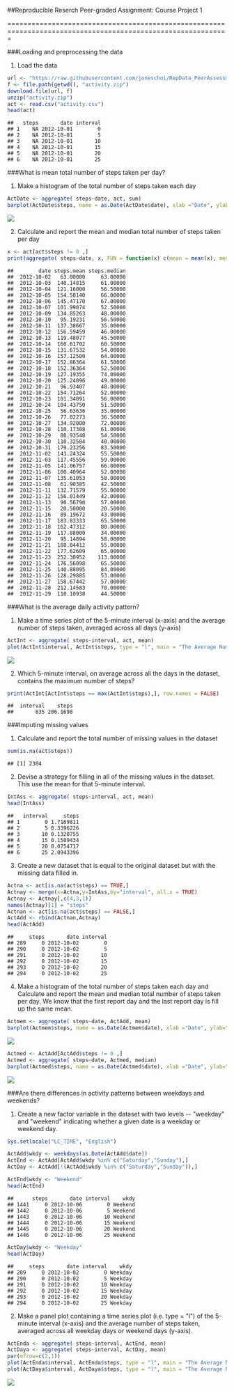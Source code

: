 
##Reproducible Reserch Peer-graded Assignment: Course Project 1

=============================================================================================================

###Loading and preprocessing the data

1. Load the data


```r
url <- "https://raw.githubusercontent.com/joneschoi/RepData_PeerAssessment1/master/activity.zip"
f <- file.path(getwd(), "activity.zip")
download.file(url, f)
unzip("activity.zip")
act <- read.csv("activity.csv")
head(act)
```

```
##   steps       date interval
## 1    NA 2012-10-01        0
## 2    NA 2012-10-01        5
## 3    NA 2012-10-01       10
## 4    NA 2012-10-01       15
## 5    NA 2012-10-01       20
## 6    NA 2012-10-01       25
```

###What is mean total number of steps taken per day?

1. Make a histogram of the total number of steps taken each day


```r
ActDate <- aggregate( steps~date, act, sum)
barplot(ActDate$steps, name = as.Date(ActDate$date), xlab ="Date", ylab="Step", main="The Total Number of Steps Taken (Each Day)")
```

![](PA1_template_files/figure-html/unnamed-chunk-2-1.png)<!-- -->

2. Calculate and report the mean and median total number of steps taken per day


```r
x <- act[act$steps != 0 ,]
print(aggregate( steps~date, x, FUN = function(x) c(mean = mean(x), median = median(x))), row.names = FALSE)
```

```
##        date steps.mean steps.median
##  2012-10-02   63.00000     63.00000
##  2012-10-03  140.14815     61.00000
##  2012-10-04  121.16000     56.50000
##  2012-10-05  154.58140     66.00000
##  2012-10-06  145.47170     67.00000
##  2012-10-07  101.99074     52.50000
##  2012-10-09  134.85263     48.00000
##  2012-10-10   95.19231     56.50000
##  2012-10-11  137.38667     35.00000
##  2012-10-12  156.59459     46.00000
##  2012-10-13  119.48077     45.50000
##  2012-10-14  160.61702     60.50000
##  2012-10-15  131.67532     54.00000
##  2012-10-16  157.12500     64.00000
##  2012-10-17  152.86364     61.50000
##  2012-10-18  152.36364     52.50000
##  2012-10-19  127.19355     74.00000
##  2012-10-20  125.24096     49.00000
##  2012-10-21   96.93407     48.00000
##  2012-10-22  154.71264     52.00000
##  2012-10-23  101.34091     56.00000
##  2012-10-24  104.43750     51.50000
##  2012-10-25   56.63636     35.00000
##  2012-10-26   77.02273     36.50000
##  2012-10-27  134.92000     72.00000
##  2012-10-28  110.17308     61.00000
##  2012-10-29   80.93548     54.50000
##  2012-10-30  110.32584     40.00000
##  2012-10-31  179.23256     83.50000
##  2012-11-02  143.24324     55.50000
##  2012-11-03  117.45556     59.00000
##  2012-11-05  141.06757     66.00000
##  2012-11-06  100.40964     52.00000
##  2012-11-07  135.61053     58.00000
##  2012-11-08   61.90385     42.50000
##  2012-11-11  132.71579     55.00000
##  2012-11-12  156.01449     42.00000
##  2012-11-13   90.56790     57.00000
##  2012-11-15   20.50000     20.50000
##  2012-11-16   89.19672     43.00000
##  2012-11-17  183.83333     65.50000
##  2012-11-18  162.47312     80.00000
##  2012-11-19  117.88000     34.00000
##  2012-11-20   95.14894     58.00000
##  2012-11-21  188.04412     55.00000
##  2012-11-22  177.62609     65.00000
##  2012-11-23  252.30952    113.00000
##  2012-11-24  176.56098     65.50000
##  2012-11-25  140.88095     84.00000
##  2012-11-26  128.29885     53.00000
##  2012-11-27  158.67442     57.00000
##  2012-11-28  212.14583     70.00000
##  2012-11-29  110.10938     44.50000
```

###What is the average daily activity pattern?

1. Make a time series plot of the 5-minute interval (x-axis) and the average number of steps taken, averaged across all days (y-axis)


```r
ActInt <- aggregate( steps~interval, act, mean)
plot(ActInt$interval, ActInt$steps, type = "l", main = "The Average Number of Steps Taken (Interval)", xlab = "Interval", ylab = "Steps" )
```

![](PA1_template_files/figure-html/unnamed-chunk-4-1.png)<!-- -->

2. Which 5-minute interval, on average across all the days in the dataset, contains the maximum number of steps?


```r
print(ActInt[ActInt$steps == max(ActInt$steps),], row.names = FALSE)
```

```
##  interval    steps
##       835 206.1698
```

###Imputing missing values

1. Calculate and report the total number of missing values in the dataset 


```r
sum(is.na(act$steps))
```

```
## [1] 2304
```

2. Devise a strategy for filling in all of the missing values in the dataset. This use the mean for that 5-minute interval.


```r
IntAss <- aggregate( steps~interval, act, mean)
head(IntAss)
```

```
##   interval     steps
## 1        0 1.7169811
## 2        5 0.3396226
## 3       10 0.1320755
## 4       15 0.1509434
## 5       20 0.0754717
## 6       25 2.0943396
```

3. Create a new dataset that is equal to the original dataset but with the missing data filled in.


```r
Actna <- act[is.na(act$steps) == TRUE,]
Actnay <- merge(x=Actna,y=IntAss,by="interval", all.x = TRUE)
Actnay <- Actnay[,c(4,3,1)]
names(Actnay)[1] = "steps"
Actnan <- act[is.na(act$steps) == FALSE,]
ActAdd <- rbind(Actnan,Actnay)
head(ActAdd)
```

```
##     steps       date interval
## 289     0 2012-10-02        0
## 290     0 2012-10-02        5
## 291     0 2012-10-02       10
## 292     0 2012-10-02       15
## 293     0 2012-10-02       20
## 294     0 2012-10-02       25
```

4. Make a histogram of the total number of steps taken each day and Calculate and report the mean and median total number of steps taken per day. We know that the first report day and the last report day is fill up the same mean.


```r
Actmem <- aggregate( steps~date, ActAdd, mean)
barplot(Actmem$steps, name = as.Date(Actmem$date), xlab ="Date", ylab="Step", main="The Mean of Steps Taken (Each Day)")
```

![](PA1_template_files/figure-html/unnamed-chunk-9-1.png)<!-- -->

```r
Actmed <- ActAdd[ActAdd$steps != 0 ,]
Actmed <- aggregate( steps~date, Actmed, median)
barplot(Actmed$steps, name = as.Date(Actmed$date), xlab ="Date", ylab="Step", main="The median of Steps Taken (Each Day)")
```

![](PA1_template_files/figure-html/unnamed-chunk-9-2.png)<!-- -->

###Are there differences in activity patterns between weekdays and weekends?

1. Create a new factor variable in the dataset with two levels -- "weekday" and "weekend" indicating whether a given date is a weekday or weekend day.


```r
Sys.setlocale("LC_TIME", "English")
```


```r
ActAdd$wkdy <- weekdays(as.Date(ActAdd$date))
ActEnd <- ActAdd[ActAdd$wkdy %in% c("Saturday","Sunday"),]
ActDay <- ActAdd[!(ActAdd$wkdy %in% c("Saturday","Sunday")),]
```


```r
ActEnd$wkdy <- "Weekend"
head(ActEnd)
```

```
##      steps       date interval    wkdy
## 1441     0 2012-10-06        0 Weekend
## 1442     0 2012-10-06        5 Weekend
## 1443     0 2012-10-06       10 Weekend
## 1444     0 2012-10-06       15 Weekend
## 1445     0 2012-10-06       20 Weekend
## 1446     0 2012-10-06       25 Weekend
```


```r
ActDay$wkdy <- "Weekday"
head(ActDay)
```

```
##     steps       date interval    wkdy
## 289     0 2012-10-02        0 Weekday
## 290     0 2012-10-02        5 Weekday
## 291     0 2012-10-02       10 Weekday
## 292     0 2012-10-02       15 Weekday
## 293     0 2012-10-02       20 Weekday
## 294     0 2012-10-02       25 Weekday
```

2. Make a panel plot containing a time series plot (i.e. type = "l") of the 5-minute interval (x-axis) and the average number of steps taken, averaged across all weekday days or weekend days (y-axis).


```r
ActEnda <- aggregate( steps~interval, ActEnd, mean)
ActDaya <- aggregate( steps~interval, ActDay, mean)
par(mfrow=c(2,1))
plot(ActEnda$interval, ActEnda$steps, type = "l", main = "The Average Number of Steps Taken (Weekend)", xlab = "Interval", ylab = "Steps" )
plot(ActDaya$interval, ActDaya$steps, type = "l", main = "The Average Number of Steps Taken (Weekday)", xlab = "Interval", ylab = "Steps" )
```

![](PA1_template_files/figure-html/unnamed-chunk-14-1.png)<!-- -->
